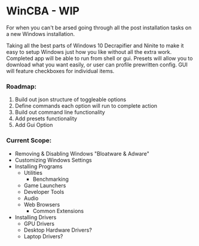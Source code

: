 # WinCBA - WIP
For when you can't be arsed going through all the post installation tasks on a new Windows installation.

Taking all the best parts of Windows 10 Decrapifier and Ninite to make it easy to setup Windows just how you like without all the extra work. Completed app will be able to run from shell or gui. Presets will allow you to download what you want easily, or user can profile prewritten config. GUI will feature checkboxes for individual items.

### Roadmap:
1. Build out json structure of toggleable options
2. Define commands each option will run to complete action
3. Build out command line functionality
4. Add presets functionality
5. Add Gui Option

### Current Scope:
- Removing & Disabling Windows "Bloatware & Adware"
- Customizing Windows Settings
- Installing Programs
	- Utilities
		- Benchmarking
	- Game Launchers
	- Developer Tools
	- Audio
	- Web Browsers
		- Common Extensions
- Installing Drivers
	- GPU Drivers
	- Desktop Hardware Drivers?
	- Laptop Drivers?
